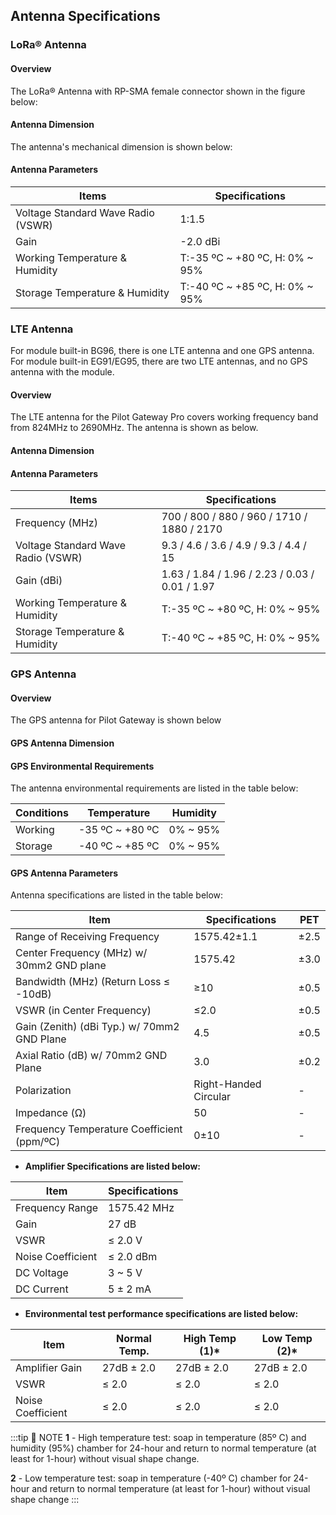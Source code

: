 ## Antenna Specifications

### LoRa® Antenna

#### Overview

The LoRa® Antenna with RP-SMA female connector shown in the figure below:

<rk-img
  src="/assets/images/datasheet/rak7243c/lora-antenna-overview.png"
  width="75%"
  figure-number="1"
  caption="LoRa® Antenna Overview"
/>

#### Antenna Dimension

The antenna's mechanical dimension is shown below:

<rk-img
  src="/assets/images/datasheet/rak7243c/lora-antenna-dimensions.png"
  width="75%"
  figure-number="2"
  caption="LoRa® Antenna Dimension in mm"
/>

#### Antenna Parameters

| Items                              | Specifications                 |
| ---------------------------------- | ------------------------------ |
| Voltage Standard Wave Radio (VSWR) | 1:1.5                          |
| Gain                               | -2.0 dBi                       |
| Working Temperature &amp; Humidity | T:-35 ºC ~ +80 ºC, H: 0% ~ 95% |
| Storage Temperature &amp; Humidity | T:-40 ºC ~ +85 ºC, H: 0% ~ 95% |


### LTE Antenna

For module built-in BG96, there is one LTE antenna and one GPS antenna. For module
built-in EG91/EG95, there are two LTE antennas, and no GPS antenna with the module.

#### Overview

The LTE antenna for the Pilot Gateway Pro covers working frequency band
from 824MHz to 2690MHz. The antenna is shown as below.    

<rk-img
  src="/assets/images/datasheet/rak7243c/lte-antenna.jpg"
  width="75%"
  figure-number="3"
  caption="LTE Antenna"
/>

#### Antenna Dimension

<rk-img
  src="/assets/images/datasheet/rak7243c/lte-antenna-dimensions.jpg"
  width="75%"
  figure-number="4"
  caption="LTE Antenna Dimension"
/>

#### Antenna Parameters

| Items                              | Specifications                                 |
| ---------------------------------- | ---------------------------------------------- |
| Frequency (MHz)                    | 700 / 800 / 880 / 960 / 1710 / 1880 / 2170     |
| Voltage Standard Wave Radio (VSWR) | 9.3 / 4.6 / 3.6 / 4.9 / 9.3 / 4.4 / 15         |
| Gain (dBi)                         | 1.63 / 1.84 / 1.96 / 2.23 / 0.03 / 0.01 / 1.97 |
| Working Temperature &amp; Humidity | T:-35 ºC ~ +80 ºC, H: 0% ~ 95%                 |
| Storage Temperature &amp; Humidity | T:-40 ºC ~ +85 ºC, H: 0% ~ 95%                 |


### GPS Antenna

#### Overview

The GPS antenna for Pilot Gateway is shown below

<rk-img
  src="/assets/images/datasheet/rak7243c/gps-antenna.jpg"
  width="50%"
  figure-number="5"
  caption="GPS Antenna"
/>

#### GPS Antenna Dimension

<rk-img
  src="/assets/images/datasheet/rak7243c/gps-antenna-dimensions.jpg"
  width="75%"
  figure-number="6"
  caption="GPS Antenna Dimensions"
/>

#### GPS Environmental Requirements

The antenna environmental requirements are listed in the table below:

| Conditions | Temperature     | Humidity |
| ---------- | --------------- | -------- |
| Working    | -35 ºC ~ +80 ºC | 0% ~ 95% |
| Storage    | -40 ºC ~ +85 ºC | 0% ~ 95% |


#### GPS Antenna Parameters

Antenna specifications are listed in the table below:

| Item                                        | Specifications        | PET  |
| ------------------------------------------- | --------------------- | ---- |
| Range of Receiving Frequency                | 1575.42±1.1           | ±2.5 |
| Center Frequency (MHz) w/ 30mm2 GND plane   | 1575.42               | ±3.0 |
| Bandwidth (MHz) (Return Loss ≤ -10dB)       | ≥10                   | ±0.5 |
| VSWR (in Center Frequency)                  | ≤2.0                  | ±0.5 |
| Gain (Zenith) (dBi Typ.) w/ 70mm2 GND Plane | 4.5                   | ±0.5 |
| Axial Ratio (dB) w/ 70mm2 GND Plane         | 3.0                   | ±0.2 |
| Polarization                                | Right-Handed Circular | -    |
| Impedance (Ω)                               | 50                    | -    |
| Frequency Temperature Coefficient (ppm/ºC)  | 0±10                  | -    |


- **Amplifier Specifications are listed below:**

| Item              | Specifications |
| ----------------- | -------------- |
| Frequency Range   | 1575.42 MHz    |
| Gain              | 27 dB          |
| VSWR              | ≤ 2.0 V        |
| Noise Coefficient | ≤ 2.0 dBm      |
| DC Voltage        | 3 ~ 5 V        |
| DC Current        | 5 ± 2 mA       |


- **Environmental test performance specifications are listed below:**

| Item              | Normal Temp. | High Temp (1)* | Low Temp (2)* |
| ----------------- | ------------ | -------------- | ------------- |
| Amplifier Gain    | 27dB ± 2.0   | 27dB ± 2.0     | 27dB ± 2.0    |
| VSWR              | ≤ 2.0        | ≤ 2.0          | ≤ 2.0         |
| Noise Coefficient | ≤ 2.0        | ≤ 2.0          | ≤ 2.0         |


:::tip 📝 NOTE
**1** - High temperature test: soap in temperature (85º C) and humidity (95%) chamber for 24-hour and return to normal temperature (at least for 1-hour) without visual shape change.

**2** - Low temperature test: soap in temperature (-40º C) chamber for 24-hour and return to normal temperature (at least for 1-hour) without visual shape change
:::

